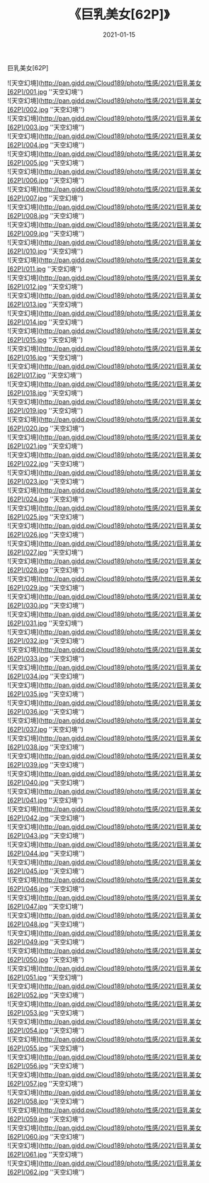 ﻿---
layout: post
title:  《巨乳美女[62P]》
date:   2021-01-15
img: http://pan.gjdd.pw/Cloud189/photo/性感/2021/巨乳美女[62P]/000.jpg
categories: [美女, 性感, 泳衣]
---

巨乳美女[62P]



![天空幻境](http://pan.gjdd.pw/Cloud189/photo/性感/2021/巨乳美女[62P]/001.jpg ''天空幻境'') <br>
![天空幻境](http://pan.gjdd.pw/Cloud189/photo/性感/2021/巨乳美女[62P]/002.jpg ''天空幻境'') <br>
![天空幻境](http://pan.gjdd.pw/Cloud189/photo/性感/2021/巨乳美女[62P]/003.jpg ''天空幻境'') <br>
![天空幻境](http://pan.gjdd.pw/Cloud189/photo/性感/2021/巨乳美女[62P]/004.jpg ''天空幻境'') <br>
![天空幻境](http://pan.gjdd.pw/Cloud189/photo/性感/2021/巨乳美女[62P]/005.jpg ''天空幻境'') <br>
![天空幻境](http://pan.gjdd.pw/Cloud189/photo/性感/2021/巨乳美女[62P]/006.jpg ''天空幻境'') <br>
![天空幻境](http://pan.gjdd.pw/Cloud189/photo/性感/2021/巨乳美女[62P]/007.jpg ''天空幻境'') <br>
![天空幻境](http://pan.gjdd.pw/Cloud189/photo/性感/2021/巨乳美女[62P]/008.jpg ''天空幻境'') <br>
![天空幻境](http://pan.gjdd.pw/Cloud189/photo/性感/2021/巨乳美女[62P]/009.jpg ''天空幻境'') <br>
![天空幻境](http://pan.gjdd.pw/Cloud189/photo/性感/2021/巨乳美女[62P]/010.jpg ''天空幻境'') <br>
![天空幻境](http://pan.gjdd.pw/Cloud189/photo/性感/2021/巨乳美女[62P]/011.jpg ''天空幻境'') <br>
![天空幻境](http://pan.gjdd.pw/Cloud189/photo/性感/2021/巨乳美女[62P]/012.jpg ''天空幻境'') <br>
![天空幻境](http://pan.gjdd.pw/Cloud189/photo/性感/2021/巨乳美女[62P]/013.jpg ''天空幻境'') <br>
![天空幻境](http://pan.gjdd.pw/Cloud189/photo/性感/2021/巨乳美女[62P]/014.jpg ''天空幻境'') <br>
![天空幻境](http://pan.gjdd.pw/Cloud189/photo/性感/2021/巨乳美女[62P]/015.jpg ''天空幻境'') <br>
![天空幻境](http://pan.gjdd.pw/Cloud189/photo/性感/2021/巨乳美女[62P]/016.jpg ''天空幻境'') <br>
![天空幻境](http://pan.gjdd.pw/Cloud189/photo/性感/2021/巨乳美女[62P]/017.jpg ''天空幻境'') <br>
![天空幻境](http://pan.gjdd.pw/Cloud189/photo/性感/2021/巨乳美女[62P]/018.jpg ''天空幻境'') <br>
![天空幻境](http://pan.gjdd.pw/Cloud189/photo/性感/2021/巨乳美女[62P]/019.jpg ''天空幻境'') <br>
![天空幻境](http://pan.gjdd.pw/Cloud189/photo/性感/2021/巨乳美女[62P]/020.jpg ''天空幻境'') <br>
![天空幻境](http://pan.gjdd.pw/Cloud189/photo/性感/2021/巨乳美女[62P]/021.jpg ''天空幻境'') <br>
![天空幻境](http://pan.gjdd.pw/Cloud189/photo/性感/2021/巨乳美女[62P]/022.jpg ''天空幻境'') <br>
![天空幻境](http://pan.gjdd.pw/Cloud189/photo/性感/2021/巨乳美女[62P]/023.jpg ''天空幻境'') <br>
![天空幻境](http://pan.gjdd.pw/Cloud189/photo/性感/2021/巨乳美女[62P]/024.jpg ''天空幻境'') <br>
![天空幻境](http://pan.gjdd.pw/Cloud189/photo/性感/2021/巨乳美女[62P]/025.jpg ''天空幻境'') <br>
![天空幻境](http://pan.gjdd.pw/Cloud189/photo/性感/2021/巨乳美女[62P]/026.jpg ''天空幻境'') <br>
![天空幻境](http://pan.gjdd.pw/Cloud189/photo/性感/2021/巨乳美女[62P]/027.jpg ''天空幻境'') <br>
![天空幻境](http://pan.gjdd.pw/Cloud189/photo/性感/2021/巨乳美女[62P]/028.jpg ''天空幻境'') <br>
![天空幻境](http://pan.gjdd.pw/Cloud189/photo/性感/2021/巨乳美女[62P]/029.jpg ''天空幻境'') <br>
![天空幻境](http://pan.gjdd.pw/Cloud189/photo/性感/2021/巨乳美女[62P]/030.jpg ''天空幻境'') <br>
![天空幻境](http://pan.gjdd.pw/Cloud189/photo/性感/2021/巨乳美女[62P]/031.jpg ''天空幻境'') <br>
![天空幻境](http://pan.gjdd.pw/Cloud189/photo/性感/2021/巨乳美女[62P]/032.jpg ''天空幻境'') <br>
![天空幻境](http://pan.gjdd.pw/Cloud189/photo/性感/2021/巨乳美女[62P]/033.jpg ''天空幻境'') <br>
![天空幻境](http://pan.gjdd.pw/Cloud189/photo/性感/2021/巨乳美女[62P]/034.jpg ''天空幻境'') <br>
![天空幻境](http://pan.gjdd.pw/Cloud189/photo/性感/2021/巨乳美女[62P]/035.jpg ''天空幻境'') <br>
![天空幻境](http://pan.gjdd.pw/Cloud189/photo/性感/2021/巨乳美女[62P]/036.jpg ''天空幻境'') <br>
![天空幻境](http://pan.gjdd.pw/Cloud189/photo/性感/2021/巨乳美女[62P]/037.jpg ''天空幻境'') <br>
![天空幻境](http://pan.gjdd.pw/Cloud189/photo/性感/2021/巨乳美女[62P]/038.jpg ''天空幻境'') <br>
![天空幻境](http://pan.gjdd.pw/Cloud189/photo/性感/2021/巨乳美女[62P]/039.jpg ''天空幻境'') <br>
![天空幻境](http://pan.gjdd.pw/Cloud189/photo/性感/2021/巨乳美女[62P]/040.jpg ''天空幻境'') <br>
![天空幻境](http://pan.gjdd.pw/Cloud189/photo/性感/2021/巨乳美女[62P]/041.jpg ''天空幻境'') <br>
![天空幻境](http://pan.gjdd.pw/Cloud189/photo/性感/2021/巨乳美女[62P]/042.jpg ''天空幻境'') <br>
![天空幻境](http://pan.gjdd.pw/Cloud189/photo/性感/2021/巨乳美女[62P]/043.jpg ''天空幻境'') <br>
![天空幻境](http://pan.gjdd.pw/Cloud189/photo/性感/2021/巨乳美女[62P]/044.jpg ''天空幻境'') <br>
![天空幻境](http://pan.gjdd.pw/Cloud189/photo/性感/2021/巨乳美女[62P]/045.jpg ''天空幻境'') <br>
![天空幻境](http://pan.gjdd.pw/Cloud189/photo/性感/2021/巨乳美女[62P]/046.jpg ''天空幻境'') <br>
![天空幻境](http://pan.gjdd.pw/Cloud189/photo/性感/2021/巨乳美女[62P]/047.jpg ''天空幻境'') <br>
![天空幻境](http://pan.gjdd.pw/Cloud189/photo/性感/2021/巨乳美女[62P]/048.jpg ''天空幻境'') <br>
![天空幻境](http://pan.gjdd.pw/Cloud189/photo/性感/2021/巨乳美女[62P]/049.jpg ''天空幻境'') <br>
![天空幻境](http://pan.gjdd.pw/Cloud189/photo/性感/2021/巨乳美女[62P]/050.jpg ''天空幻境'') <br>
![天空幻境](http://pan.gjdd.pw/Cloud189/photo/性感/2021/巨乳美女[62P]/051.jpg ''天空幻境'') <br>
![天空幻境](http://pan.gjdd.pw/Cloud189/photo/性感/2021/巨乳美女[62P]/052.jpg ''天空幻境'') <br>
![天空幻境](http://pan.gjdd.pw/Cloud189/photo/性感/2021/巨乳美女[62P]/053.jpg ''天空幻境'') <br>
![天空幻境](http://pan.gjdd.pw/Cloud189/photo/性感/2021/巨乳美女[62P]/054.jpg ''天空幻境'') <br>
![天空幻境](http://pan.gjdd.pw/Cloud189/photo/性感/2021/巨乳美女[62P]/055.jpg ''天空幻境'') <br>
![天空幻境](http://pan.gjdd.pw/Cloud189/photo/性感/2021/巨乳美女[62P]/056.jpg ''天空幻境'') <br>
![天空幻境](http://pan.gjdd.pw/Cloud189/photo/性感/2021/巨乳美女[62P]/057.jpg ''天空幻境'') <br>
![天空幻境](http://pan.gjdd.pw/Cloud189/photo/性感/2021/巨乳美女[62P]/058.jpg ''天空幻境'') <br>
![天空幻境](http://pan.gjdd.pw/Cloud189/photo/性感/2021/巨乳美女[62P]/059.jpg ''天空幻境'') <br>
![天空幻境](http://pan.gjdd.pw/Cloud189/photo/性感/2021/巨乳美女[62P]/060.jpg ''天空幻境'') <br>
![天空幻境](http://pan.gjdd.pw/Cloud189/photo/性感/2021/巨乳美女[62P]/061.jpg ''天空幻境'') <br>
![天空幻境](http://pan.gjdd.pw/Cloud189/photo/性感/2021/巨乳美女[62P]/062.jpg ''天空幻境'') <br>